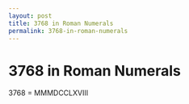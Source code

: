 ```yaml
---
layout: post
title: 3768 in Roman Numerals
permalink: 3768-in-roman-numerals
---
```


# 3768 in Roman Numerals

3768 = MMMDCCLXVIII
